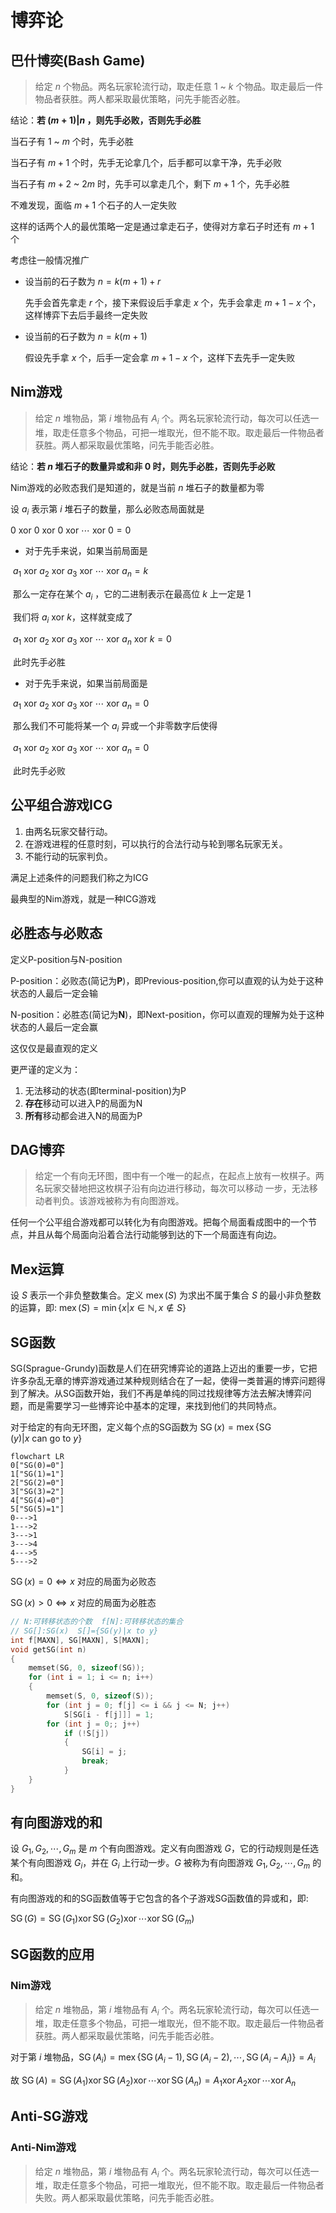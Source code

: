 # 博弈论

## 巴什博奕(Bash Game)

> 给定 $n$ 个物品。两名玩家轮流行动，取走任意 $1$ ~ $k$ 个物品。取走最后一件物品者获胜。两人都采取最优策略，问先手能否必胜。

结论：**若 $(m+1)|n$ ，则先手必败，否则先手必胜**

当石子有 $1$ ~ $m$ 个时，先手必胜

当石子有 $m+1$ 个时，先手无论拿几个，后手都可以拿干净，先手必败

当石子有 $m+2$ ~ $2m$ 时，先手可以拿走几个，剩下 $m+1$ 个，先手必胜

不难发现，面临 $m+1$ 个石子的人一定失败

这样的话两个人的最优策略一定是通过拿走石子，使得对方拿石子时还有 $m+1$ 个

考虑往一般情况推广

- 设当前的石子数为 $n=k(m+1)+r$

  先手会首先拿走 $r$ 个，接下来假设后手拿走 $x$ 个，先手会拿走 $m+1−x$ 个，这样博弈下去后手最终一定失败

- 设当前的石子数为 $n=k(m+1)$

  假设先手拿 $x$ 个，后手一定会拿 $m+1−x$ 个，这样下去先手一定失败

## Nim游戏

> 给定 $n$ 堆物品，第 $i$ 堆物品有 $A_i$ 个。两名玩家轮流行动，每次可以任选一堆，取走任意多个物品，可把一堆取光，但不能不取。取走最后一件物品者获胜。两人都采取最优策略，问先手能否必胜。

结论：**若 $n$ 堆石子的数量异或和非 $0$ 时，则先手必胜，否则先手必败**

Nim游戏的必败态我们是知道的，就是当前 $n$ 堆石子的数量都为零

设 $a_i$ 表示第 $i$ 堆石子的数量，那么必败态局面就是

$0\ \mathrm{xor}\ 0\ \mathrm{xor}\ 0\ \mathrm{xor}\ ⋯\ \mathrm{xor}\ 0=0$

- 对于先手来说，如果当前局面是

​	$a_1\ \mathrm{xor}\ a_2\ \mathrm{xor}\ a_3\ \mathrm{xor}\ ⋯\ \mathrm{xor}\ a_n=k$

​	那么一定存在某个 $a_i$ ，它的二进制表示在最高位 $k$ 上一定是 $1$

​	我们将 $a_i\ \mathrm{xor}\ k$，这样就变成了

​	$a_1\ \mathrm{xor}\ a_2\ \mathrm{xor}\ a_3\ \mathrm{xor}\ ⋯\ \mathrm{xor}\ a_n\ \mathrm{xor}\ k=0$

​	此时先手必胜

- 对于先手来说，如果当前局面是

​	$a_1\ \mathrm{xor}\ a_2\ \mathrm{xor}\ a_3\ \mathrm{xor}\ ⋯\ \mathrm{xor}\ a_n=0$

​	那么我们不可能将某一个 $a_i$ 异或一个非零数字后使得

​	$a_1\ \mathrm{xor}\ a_2\ \mathrm{xor}\ a_3\ \mathrm{xor}\ ⋯\ \mathrm{xor}\ a_n=0$

​	此时先手必败

## 公平组合游戏ICG

1. 由两名玩家交替行动。
2. 在游戏进程的任意时刻，可以执行的合法行动与轮到哪名玩家无关。
3. 不能行动的玩家判负。

满足上述条件的问题我们称之为ICG

最典型的Nim游戏，就是一种ICG游戏

## 必胜态与必败态

定义P-position与N-position

P-position：必败态(简记为**P**)，即Previous-position,你可以直观的认为处于这种状态的人最后一定会输

N-position：必胜态(简记为**N**)，即Next-position，你可以直观的理解为处于这种状态的人最后一定会赢

这仅仅是最直观的定义

更严谨的定义为：

1. 无法移动的状态(即terminal-position)为P
2. **存在**移动可以进入P的局面为N
3. **所有**移动都会进入N的局面为P

## DAG博弈

> 给定一个有向无环图，图中有一个唯一的起点，在起点上放有一枚棋子。两名玩家交替地把这枚棋子沿有向边进行移动，每次可以移动
> 一步，无法移动者判负。该游戏被称为有向图游戏。

任何一个公平组合游戏都可以转化为有向图游戏。把每个局面看成图中的一个节点，并且从每个局面向沿着合法行动能够到达的下一个局面连有向边。

## Mex运算

设 $S$ 表示一个非负整数集合。定义 $\operatorname{mex}(S)$ 为求出不属于集合 $S$ 的最小非负整数的运算，即:
$\operatorname{mex}(S)=\min\{x|x\in\mathbb{N},x\notin S\}$

## SG函数

SG(Sprague-Grundy)函数是人们在研究博弈论的道路上迈出的重要一步，它把许多杂乱无章的博弈游戏通过某种规则结合在了一起，使得一类普遍的博弈问题得到了解决。从SG函数开始，我们不再是单纯的同过找规律等方法去解决博弈问题，而是需要学习一些博弈论中基本的定理，来找到他们的共同特点。

对于给定的有向无环图，定义每个点的SG函数为
$\operatorname{SG}(x)=\operatorname{mex}\{\operatorname{SG}(y)|x\ \mathrm{can\ go\ to}\ y\}$

```mermaid
flowchart LR
0["SG(0)=0"]
1["SG(1)=1"]
2["SG(2)=0"]
3["SG(3)=2"]
4["SG(4)=0"]
5["SG(5)=1"]
0--->1
1--->2
3--->1
3--->4
4--->5
5--->2
```

$\operatorname{SG}(x)=0\iff x$ 对应的局面为必败态

$\operatorname{SG}(x)>0\iff x$ 对应的局面为必胜态

```cpp
// N:可转移状态的个数  f[N]:可转移状态的集合
// SG[]:SG(x)  S[]={SG(y)|x to y}
int f[MAXN], SG[MAXN], S[MAXN];
void getSG(int n)
{
    memset(SG, 0, sizeof(SG));
    for (int i = 1; i <= n; i++)
    {
        memset(S, 0, sizeof(S));
        for (int j = 0; f[j] <= i && j <= N; j++)
            S[SG[i - f[j]]] = 1;
        for (int j = 0;; j++)
            if (!S[j])
            {
                SG[i] = j;
                break;
            }
    }
}
```



## 有向图游戏的和

设 $G_1,G_2,\cdots,G_m$ 是 $m$ 个有向图游戏。定义有向图游戏 $G$，它的行动规则是任选某个有向图游戏 $G_i$，并在 $G_i$ 上行动一步。$G$ 被称为有向图游戏 $G_1, G_2,\cdots,G_m$ 的和。

有向图游戏的和的SG函数值等于它包含的各个子游戏SG函数值的异或和，即:

$\operatorname{SG}(G)=\operatorname{SG}(G_1)\operatorname{xor}\operatorname{SG}(G_2)\operatorname{xor}\cdots \operatorname{xor}\operatorname{SG}(G_m)$

## SG函数的应用

### Nim游戏

> 给定 $n$ 堆物品，第 $i$ 堆物品有 $A_i$ 个。两名玩家轮流行动，每次可以任选一堆，取走任意多个物品，可把一堆取光，但不能不取。取走最后一件物品者获胜。两人都采取最优策略，问先手能否必胜。

对于第 $i$ 堆物品，$\operatorname{SG}(A_i)=\operatorname{mex}\{\operatorname{SG}(A_i-1),\operatorname{SG}(A_i-2),\cdots,\operatorname{SG}(A_i-A_i)\}=A_i$

故 $\operatorname{SG}(A)=\operatorname{SG}(A_1)\operatorname{xor}\operatorname{SG}(A_2)\operatorname{xor}\cdots \operatorname{xor}\operatorname{SG}(A_n)=A_1\operatorname{xor}A_2\operatorname{xor}\cdots \operatorname{xor}A_n$

##  Anti-SG游戏

### Anti-Nim游戏

> 给定 $n$ 堆物品，第 $i$ 堆物品有 $A_i$ 个。两名玩家轮流行动，每次可以任选一堆，取走任意多个物品，可把一堆取光，但不能不取。取走最后一件物品者失败。两人都采取最优策略，问先手能否必胜。
